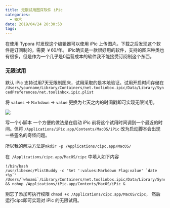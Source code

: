 ```yaml
---
title: 无限试用图床软件 iPic
categories:
  - 技术
date: 2019/04/24 20:30:53
tags:
---
```


在使用 Typora 时发现这个编辑器可以使用 iPic 上传图片。下载之后发现这个软件是订阅制的，需要 ￥60/年。 
iPic确实是一款很好用的软件，支持的图床种类也有很多，但是作为一个几乎是0运营成本的软件我不能接受订阅制这个东西。

### 无限试用

默认 iPic 支持试用7天无限制图床，试用采取的是本地验证。试用开启时间存储在
`/Users/yourname/Library/Containers/net.toolinbox.ipic/Data/Library/SyncedPreferences/net.toolinbox.ipic.plist`

将 `values` -\> `Markdown` -\> `value` 更换为七天之内的时间戳即可实现无限试用。 

![](http://pics.naaln.com/blog/2019-04-24-021137.jpg-basicBlog)

写一个小脚本
一个方便的做法是在启动 iPic 前将这个试用时间调到一个最近的时间。但将 `/Applications/iPic.app/Contents/MacOS/iPic` 改为启动脚本会出现一些签名的奇怪问题。
 
所以我的解决方法是`mkdir -p /Applications/cipc.app/MacOS/`

在` /Applications/cipc.app/MacOS/cipc` 中填入如下内容

```
!/bin/bash
/usr/libexec/PlistBuddy -c "Set ':values:Markdown Flag:value' `date +%s`" /Users/`whoami`/Library/Containers/net.toolinbox.ipic/Data/Library/SyncedPreferences/net.toolinbox.ipic.plist && nohup /Applications/iPic.app/Contents/MacOS/iPic &
```

别忘了添加可执行权限 `chmod +x /Applications/cipc.app/MacOS/cipc`， 
然后运行cipc即可实现对 iPic 的无限试用。